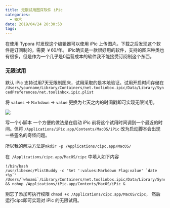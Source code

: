 ```yaml
---
title: 无限试用图床软件 iPic
categories:
  - 技术
date: 2019/04/24 20:30:53
tags:
---
```


在使用 Typora 时发现这个编辑器可以使用 iPic 上传图片。下载之后发现这个软件是订阅制的，需要 ￥60/年。 
iPic确实是一款很好用的软件，支持的图床种类也有很多，但是作为一个几乎是0运营成本的软件我不能接受订阅制这个东西。

### 无限试用

默认 iPic 支持试用7天无限制图床，试用采取的是本地验证。试用开启时间存储在
`/Users/yourname/Library/Containers/net.toolinbox.ipic/Data/Library/SyncedPreferences/net.toolinbox.ipic.plist`

将 `values` -\> `Markdown` -\> `value` 更换为七天之内的时间戳即可实现无限试用。 

![](http://pics.naaln.com/blog/2019-04-24-021137.jpg-basicBlog)

写一个小脚本
一个方便的做法是在启动 iPic 前将这个试用时间调到一个最近的时间。但将 `/Applications/iPic.app/Contents/MacOS/iPic` 改为启动脚本会出现一些签名的奇怪问题。
 
所以我的解决方法是`mkdir -p /Applications/cipc.app/MacOS/`

在` /Applications/cipc.app/MacOS/cipc` 中填入如下内容

```
!/bin/bash
/usr/libexec/PlistBuddy -c "Set ':values:Markdown Flag:value' `date +%s`" /Users/`whoami`/Library/Containers/net.toolinbox.ipic/Data/Library/SyncedPreferences/net.toolinbox.ipic.plist && nohup /Applications/iPic.app/Contents/MacOS/iPic &
```

别忘了添加可执行权限 `chmod +x /Applications/cipc.app/MacOS/cipc`， 
然后运行cipc即可实现对 iPic 的无限试用。